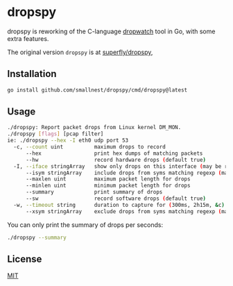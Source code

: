 # dropspy
dropspy is reworking of the C-language [dropwatch](https://github.com/nhorman/dropwatch) tool in Go, with some extra features.

The original version `dropspy` is at [superfly/dropspy](https://github.com/superfly/dropspy),


## Installation

```bash
go install github.com/smallnest/dropspy/cmd/dropspy@latest
```

## Usage

```bash
./dropspy: Report packet drops from Linux kernel DM_MON.
./dropspy [flags] [pcap filter]
ie: ./dropspy --hex -I eth0 udp port 53
  -c, --count uint          maximum drops to record
      --hex                 print hex dumps of matching packets
      --hw                  record hardware drops (default true)
  -I, --iface stringArray   show only drops on this interface (may be repeated)
      --isym stringArray    include drops from syms matching regexp (may be repeated)
      --maxlen uint         maximum packet length for drops
      --minlen uint         minimum packet length for drops
      --summary             print summary of drops
      --sw                  record software drops (default true)
  -w, --timeout string      duration to capture for (300ms, 2h15m, &c)
      --xsym stringArray    exclude drops from syms matching regexp (may be repeated)
```

You can only print the summary of drops per seconds:

```bash
./dropspy --summary
```

## License
[MIT](https://choosealicense.com/licenses/mit/)
